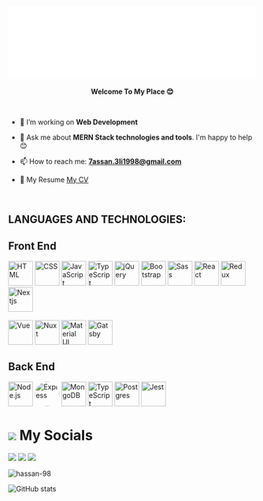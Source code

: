 <img src="about-me.svg" alt="about me" />

<p align="center">
  <b>Welcome To My Place 😊</b>
</p>

<br/>

<p align="center">

<span align="left">
  
- 🔭 I’m working on **Web Development**
  
- 💬 Ask me about **MERN Stack technologies and tools**. I'm happy to help 😊
  
- 📫 How to reach me: **7assan.3li1998@gmail.com**
  
- 📄 My Resume <a href="https://drive.google.com/file/d/14RU_idxK-j3IooznWPgicGB0G9_HRcIn/view?usp=sharing">My CV</a>
  
</span>
</p>

<br/>

## **LANGUAGES AND TECHNOLOGIES:**  

<h2>Front End</h2>
<p float="left">
  <img src="https://firebasestorage.googleapis.com/v0/b/portfolio-storage-63979.appspot.com/o/stack-logos%2Fhtml.svg?alt=media&token=41b6cb22-b0fc-4353-8cb0-9287feee5f49" width="50" height="50" title="HTML">
  <img src="https://firebasestorage.googleapis.com/v0/b/portfolio-storage-63979.appspot.com/o/stack-logos%2Fcss.svg?alt=media&token=db281305-5fa9-4e6a-a96b-83d675fb6047" width="50" height="50" title="CSS">
  <img src="https://firebasestorage.googleapis.com/v0/b/portfolio-storage-63979.appspot.com/o/stack-logos%2Fjavascript.svg?alt=media&token=ebc042aa-f2b9-469a-96f2-c039958a2ef2" width="50" height="50" title="JavaScript">
  <img src="https://firebasestorage.googleapis.com/v0/b/portfolio-storage-63979.appspot.com/o/stack-logos%2Ftypescript.svg?alt=media&token=20bbce10-10dd-409a-8921-5fbb6c14f391" width="50" height="50" title="TypeScript">
  <img src="https://firebasestorage.googleapis.com/v0/b/portfolio-storage-63979.appspot.com/o/stack-logos%2Fjquery.svg?alt=media&token=085a45d5-935c-4ed2-98a4-2ed1d483692f" width="50" height="50" title="jQuery">  
  <img src="https://firebasestorage.googleapis.com/v0/b/portfolio-storage-63979.appspot.com/o/stack-logos%2Fbootstrap.svg?alt=media&token=e58db10c-f5b8-469e-85eb-1b11013de213" width="50" height="50" title="Bootstrap">
  <img src="https://firebasestorage.googleapis.com/v0/b/portfolio-storage-63979.appspot.com/o/stack-logos%2Fsass.svg?alt=media&token=944f01b2-34a3-4b3d-97a5-1a44d0529045" width="50" height="50" title="Sass">
  <img src="https://firebasestorage.googleapis.com/v0/b/portfolio-storage-63979.appspot.com/o/stack-logos%2Freact.svg?alt=media&token=ae8689ca-64b9-4b56-9bbf-c178727d6e42" width="50" height="50" title="React">
  <img src="https://firebasestorage.googleapis.com/v0/b/portfolio-storage-63979.appspot.com/o/stack-logos%2Fredux.svg?alt=media&token=f0a5b6e4-b18b-439b-af7e-faf9d6567560" width="50" height="50" title="Redux">
  <img src="https://res.cloudinary.com/startup-grind/image/upload/c_fill,dpr_2.0,f_auto,g_center,h_1080,q_100,w_1080/v1/gcs/platform-data-dsc/events/nextjs-boilerplate-logo.png" width="50" height="50" title="Nextjs">
</p>
<p float="left">
  <img src="https://firebasestorage.googleapis.com/v0/b/portfolio-storage-63979.appspot.com/o/stack-logos%2Fvue.svg?alt=media&token=00e2949d-8fa6-4512-be3a-ab92804ab657" width="50" height="50" title="Vue">
  <img src="https://firebasestorage.googleapis.com/v0/b/portfolio-storage-63979.appspot.com/o/stack-logos%2Fnuxt.svg?alt=media&token=154a9811-2964-4c04-b064-50507bb315f8" width="50" height="50" title="Nuxt">
  <img src="https://firebasestorage.googleapis.com/v0/b/portfolio-storage-63979.appspot.com/o/stack-logos%2Fmaterial-ui.svg?alt=media&token=5fc10ed1-0599-45b9-8107-550702e738ca" width="50" height="50" title="Material UI">
  <img src="https://firebasestorage.googleapis.com/v0/b/portfolio-storage-63979.appspot.com/o/stack-logos%2Fgatsby.svg?alt=media&token=8b1015cd-f567-4a22-8dc3-f9e98a46a39a" width="50" height="50" title="Gatsby">
</p>

<h2>Back End</h2>
<p float="left">
  <img src="https://firebasestorage.googleapis.com/v0/b/portfolio-storage-63979.appspot.com/o/stack-logos%2Fnodejs.svg?alt=media&token=8f287f78-fd7a-478b-813b-172399acc7da" width="50" height="50" title="Node.js">
  <img src="https://firebasestorage.googleapis.com/v0/b/portfolio-storage-63979.appspot.com/o/stack-logos%2Fexpress.svg?alt=media&token=bcc8eecb-fa9c-4d6a-a6d4-9f03f8bab806" width="50" height="50" title="Express" style="border-radius: 50%;">
  <img src="https://firebasestorage.googleapis.com/v0/b/portfolio-storage-63979.appspot.com/o/stack-logos%2Fmongodb.svg?alt=media&token=475b63d7-c33c-451a-90ed-c28ebeb3decb" width="50" height="50" title="MongoDB">
  <img src="https://firebasestorage.googleapis.com/v0/b/portfolio-storage-63979.appspot.com/o/stack-logos%2Ftypescript.svg?alt=media&token=20bbce10-10dd-409a-8921-5fbb6c14f391" width="50" height="50" title="TypeScript">
  <img src="https://firebasestorage.googleapis.com/v0/b/portfolio-storage-63979.appspot.com/o/stack-logos%2Fpostgresql.svg?alt=media&token=ad8ae82c-de81-4eae-931e-3a3863355119" width="50" height="50" title="Postgres">  
  <img src="https://firebasestorage.googleapis.com/v0/b/portfolio-storage-63979.appspot.com/o/stack-logos%2Fjest.svg?alt=media&token=fcd220b9-0c8a-431f-b40b-06fc8ec30f74" width="50" height="50" title="Jest"> 
</p>

<h1><img src="https://media.giphy.com/media/2Wg89Ea84IMmkxMngo/giphy.gif" height="20"> My Socials</h1>
<p>
  <a href="mailto:7assan.3li1998@gmail.com" target="_blank"><img height="28" src = "https://img.shields.io/badge/gmail-c14438?&style=for-the-badge&logo=gmail&logoColor=white"></a>
  <a href="https://www.linkedin.com/in/hassan1998/" target="_blank"> <img height="28" src = "https://img.shields.io/badge/-LinkedIn-0e76a8?style=for-the-badge&logo=Linkedin&logoColor=white"></a>
  <a href="https://hassanali.tk/" target="_blank"><img height="28" src = "https://img.shields.io/badge/website-000000?style=for-the-badge&logo=About.me&logoColor=white`"></a>
</p>

<p align="left"> <img src="https://komarev.com/ghpvc/?username=hassan-98&label=Profile%20views&color=0e75b6&style=flat" alt="hassan-98" /> </p>

![GitHub stats](https://github-readme-stats.vercel.app/api?username=Hassan-98&show_icons=true) 

